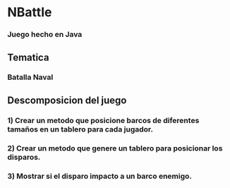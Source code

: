 # NBattle
### Juego hecho en Java

## Tematica
### Batalla Naval

## Descomposicion del juego
### 1) Crear un metodo que posicione barcos de diferentes tamaños en un tablero para cada jugador.
### 2) Crear un metodo que genere un tablero para posicionar los disparos.
### 3) Mostrar si el disparo impacto a un barco enemigo.
